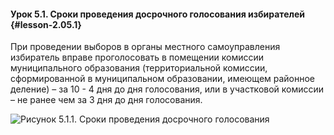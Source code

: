 #### Урок 5.1. Сроки проведения досрочного голосования избирателей {#lesson-2.05.1}

При проведении выборов в органы местного самоуправления избиратель вправе проголосовать в помещении комиссии муниципального образования (территориальной комиссии, сформированной в муниципальном образовании, имеющем районное деление) – за 10 - 4 дня до дня голосования, или в участковой комиссии – не ранее чем за 3 дня до дня голосования.

![Рисунок 5.1.1. Сроки проведения досрочного голосования ](./2.05.1.1.png)
